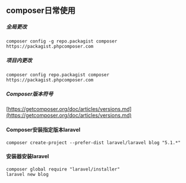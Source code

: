 ## composer日常使用

##### 全局更改
```
composer config -g repo.packagist composer https://packagist.phpcomposer.com
```

##### 项目内更改
```
composer config repo.packagist composer https://packagist.phpcomposer.com
```

##### Composer版本符号
[https://getcomposer.org/doc/articles/versions.md](https://getcomposer.org/doc/articles/versions.md)

#### Composer安装指定版本laravel
```
composer create-project --prefer-dist laravel/laravel blog "5.1.*"
```

#### 安装器安装laravel
```
composer global require "laravel/installer"
laravel new blog
```